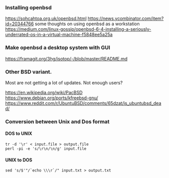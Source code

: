 ### Installing openbsd

https://sohcahtoa.org.uk/openbsd.html
https://news.ycombinator.com/item?id=20344766 some thoughts on using openbsd as a workstation
https://medium.com/linux-gossip/openbsd-6-4-installing-a-seriously-underrated-os-in-a-virtual-machine-f5848ee5a25a



### Make openbsd a desktop system with GUI
https://framagit.org/3hg/isotop/-/blob/master/README.md


### Other BSD variant.
Most are not getting a lot of updates.  Not enough users?

https://en.wikipedia.org/wiki/PacBSD
https://www.debian.org/ports/kfreebsd-gnu/
https://www.reddit.com/r/UbuntuBSD/comments/65dzat/is_ubuntubsd_dead/



### Conversion between Unix and Dos format

#### DOS to UNIX

```
tr -d '\r' < input.file > output.file
perl -pi -e 's/\r\n/\n/g' input.file
```

#### UNIX to DOS
```
sed 's/$'"/`echo \\\r`/" input.txt > output.txt
```
